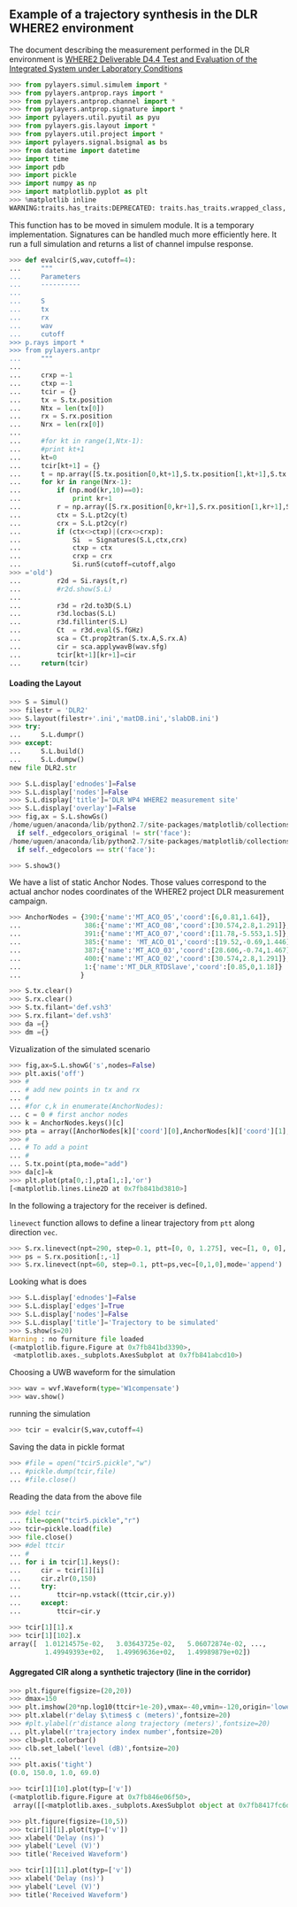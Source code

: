 ## Example of a trajectory synthesis in the DLR WHERE2 environment

The document describing the measurement performed in the DLR environment is
[WHERE2 Deliverable D4.4 Test and Evaluation of the Integrated System under Laboratory Conditions](http://www.kn-s.dlr.de/where2/documents/Deliverables/Deliverable-D4.4.pdf)

```python
>>> from pylayers.simul.simulem import *
>>> from pylayers.antprop.rays import *
>>> from pylayers.antprop.channel import *
>>> from pylayers.antprop.signature import *
>>> import pylayers.util.pyutil as pyu
>>> from pylayers.gis.layout import *
>>> from pylayers.util.project import *
>>> import pylayers.signal.bsignal as bs
>>> from datetime import datetime
>>> import time
>>> import pdb
>>> import pickle
>>> import numpy as np
>>> import matplotlib.pyplot as plt
>>> %matplotlib inline
WARNING:traits.has_traits:DEPRECATED: traits.has_traits.wrapped_class, 'the 'implements' class advisor has been deprecated. Use the 'provides' class decorator.
```

This function has to be moved in simulem module.
It is a temporary implementation. Signatures can be handled much more efficiently here.
It run a full simulation and returns a list of channel impulse response.

```python
>>> def evalcir(S,wav,cutoff=4):
...     """
...     Parameters
...     ----------
...
...     S
...     tx
...     rx
...     wav
...     cutoff
>>> p.rays import *
>>> from pylayers.antpr
...     """
...
...     crxp =-1
...     ctxp =-1
...     tcir = {}
...     tx = S.tx.position
...     Ntx = len(tx[0])
...     rx = S.rx.position
...     Nrx = len(rx[0])
...
...     #for kt in range(1,Ntx-1):
...     #print kt+1
...     kt=0
...     tcir[kt+1] = {}
...     t = np.array([S.tx.position[0,kt+1],S.tx.position[1,kt+1],S.tx.position[2,kt+1]])
...     for kr in range(Nrx-1):
...         if (np.mod(kr,10)==0):
...             print kr+1
...         r = np.array([S.rx.position[0,kr+1],S.rx.position[1,kr+1],S.rx.position[2,kr+1]])
...         ctx = S.L.pt2cy(t)
...         crx = S.L.pt2cy(r)
...         if (ctx<>ctxp)|(crx<>crxp):
...             Si  = Signatures(S.L,ctx,crx)
...             ctxp = ctx
...             crxp = crx
...             Si.run5(cutoff=cutoff,algo
>>> ='old')
...         r2d = Si.rays(t,r)
...         #r2d.show(S.L)
...
...         r3d = r2d.to3D(S.L)
...         r3d.locbas(S.L)
...         r3d.fillinter(S.L)
...         Ct  = r3d.eval(S.fGHz)
...         sca = Ct.prop2tran(S.tx.A,S.rx.A)
...         cir = sca.applywavB(wav.sfg)
...         tcir[kt+1][kr+1]=cir
...     return(tcir)
```

#### Loading the Layout

```python
>>> S = Simul()
>>> filestr = 'DLR2'
>>> S.layout(filestr+'.ini','matDB.ini','slabDB.ini')
>>> try:
...     S.L.dumpr()
>>> except:
...     S.L.build()
...     S.L.dumpw()
new file DLR2.str
```

```python
>>> S.L.display['ednodes']=False
>>> S.L.display['nodes']=False
>>> S.L.display['title']='DLR WP4 WHERE2 measurement site'
>>> S.L.display['overlay']=False
>>> fig,ax = S.L.showGs()
/home/uguen/anaconda/lib/python2.7/site-packages/matplotlib/collections.py:650: FutureWarning: elementwise comparison failed; returning scalar instead, but in the future will perform elementwise comparison
  if self._edgecolors_original != str('face'):
/home/uguen/anaconda/lib/python2.7/site-packages/matplotlib/collections.py:590: FutureWarning: elementwise comparison failed; returning scalar instead, but in the future will perform elementwise comparison
  if self._edgecolors == str('face'):
```

```python
>>> S.show3()
```

We have a list of static Anchor Nodes. Those values correspond to the actual anchor nodes coordinates
of the WHERE2 project DLR measurement campaign.

```python
>>> AnchorNodes = {390:{'name':'MT_ACO_05','coord':[6,0.81,1.64]},
...                386:{'name':'MT_ACO_08','coord':[30.574,2.8,1.291]},
...                391:{'name':'MT_ACO_07','coord':[11.78,-5.553,1.5]},
...                385:{'name': 'MT_ACO_01','coord':[19.52,-0.69,1.446]},
...                387:{'name':'MT_ACO_03','coord':[28.606,-0.74,1.467]},
...                400:{'name':'MT_ACO_02','coord':[30.574,2.8,1.291]},
...                1:{'name':'MT_DLR_RTDSlave','coord':[0.85,0,1.18]}
...               }
```

```python
>>> S.tx.clear()
>>> S.rx.clear()
>>> S.tx.filant='def.vsh3'
>>> S.rx.filant='def.vsh3'
>>> da ={}
>>> dm ={}
```

Vizualization of the simulated scenario

```python
>>> fig,ax=S.L.showG('s',nodes=False)
>>> plt.axis('off')
>>> #
... # add new points in tx and rx
... #
... #for c,k in enumerate(AnchorNodes):
... c = 0 # first anchor nodes
>>> k = AnchorNodes.keys()[c]
>>> pta = array([AnchorNodes[k]['coord'][0],AnchorNodes[k]['coord'][1],AnchorNodes[k]['coord'][2]]).reshape(3,1)
>>> #
... # To add a point
... #
... S.tx.point(pta,mode="add")
>>> da[c]=k
>>> plt.plot(pta[0,:],pta[1,:],'or')
[<matplotlib.lines.Line2D at 0x7fb841bd3810>]
```

In the following a trajectory for the receiver is defined.

`linevect` function allows to define a linear trajectory from `ptt` along direction `vec`.

```python
>>> S.rx.linevect(npt=290, step=0.1, ptt=[0, 0, 1.275], vec=[1, 0, 0], mode='subst')
>>> ps = S.rx.position[:,-1]
>>> S.rx.linevect(npt=60, step=0.1, ptt=ps,vec=[0,1,0],mode='append')
```

Looking what is does

```python
>>> S.L.display['ednodes']=False
>>> S.L.display['edges']=True
>>> S.L.display['nodes']=False
>>> S.L.display['title']='Trajectory to be simulated'
>>> S.show(s=20)
Warning : no furniture file loaded
(<matplotlib.figure.Figure at 0x7fb841bd3390>,
 <matplotlib.axes._subplots.AxesSubplot at 0x7fb841abcd10>)
```

Choosing a UWB waveform for the simulation

```python
>>> wav = wvf.Waveform(type='W1compensate')
>>> wav.show()
```

running the simulation

```python
>>> tcir = evalcir(S,wav,cutoff=4)
```

Saving the data in pickle format

```python
>>> #file = open("tcir5.pickle","w")
... #pickle.dump(tcir,file)
... #file.close()
```

Reading the data from the above file

```python
>>> #del tcir
... file=open("tcir5.pickle","r")
>>> tcir=pickle.load(file)
>>> file.close()
>>> #del ttcir
... #
... for i in tcir[1].keys():
...     cir = tcir[1][i]
...     cir.zlr(0,150)
...     try:
...         ttcir=np.vstack((ttcir,cir.y))
...     except:
...         ttcir=cir.y
```

```python
>>> tcir[1][1].x
>>> tcir[1][102].x
array([  1.01214575e-02,   3.03643725e-02,   5.06072874e-02, ...,
         1.49949393e+02,   1.49969636e+02,   1.49989879e+02])
```

#### Aggregated CIR along a synthetic trajectory (line in the corridor)

```python
>>> plt.figure(figsize=(20,20))
>>> dmax=150
>>> plt.imshow(20*np.log10(ttcir+1e-20),vmax=-40,vmin=-120,origin='lower',extent=[0,dmax,1,69],interpolation='nearest')
>>> plt.xlabel(r'delay $\times$ c (meters)',fontsize=20)
>>> #plt.ylabel(r'distance along trajectory (meters)',fontsize=20)
... plt.ylabel(r'trajectory index number',fontsize=20)
>>> clb=plt.colorbar()
>>> clb.set_label('level (dB)',fontsize=20)
...
>>> plt.axis('tight')
(0.0, 150.0, 1.0, 69.0)
```

```python
>>> tcir[1][10].plot(typ=['v'])
(<matplotlib.figure.Figure at 0x7fb846e06f50>,
 array([[<matplotlib.axes._subplots.AxesSubplot object at 0x7fb8417fc6d0>]], dtype=object))
```

```python
>>> plt.figure(figsize=(10,5))
>>> tcir[1][1].plot(typ=['v'])
>>> xlabel('Delay (ns)')
>>> ylabel('Level (V)')
>>> title('Received Waveform')
```

```python
>>> tcir[1][11].plot(typ=['v'])
>>> xlabel('Delay (ns)')
>>> ylabel('Level (V)')
>>> title('Received Waveform')
```
